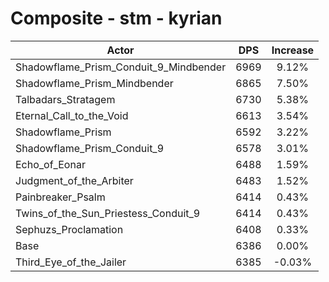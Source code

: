 # Composite - stm - kyrian
| Actor | DPS | Increase |
|---|:---:|:---:|
|Shadowflame_Prism_Conduit_9_Mindbender|6969|9.12%|
|Shadowflame_Prism_Mindbender|6865|7.50%|
|Talbadars_Stratagem|6730|5.38%|
|Eternal_Call_to_the_Void|6613|3.54%|
|Shadowflame_Prism|6592|3.22%|
|Shadowflame_Prism_Conduit_9|6578|3.01%|
|Echo_of_Eonar|6488|1.59%|
|Judgment_of_the_Arbiter|6483|1.52%|
|Painbreaker_Psalm|6414|0.43%|
|Twins_of_the_Sun_Priestess_Conduit_9|6414|0.43%|
|Sephuzs_Proclamation|6408|0.33%|
|Base|6386|0.00%|
|Third_Eye_of_the_Jailer|6385|-0.03%|
